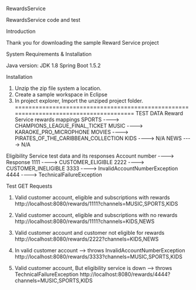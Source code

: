 RewardsService

RewardsService code and test

Introduction

Thank you for downloading the sample Reward Service project

System Requirements & Installation

Java version: JDK 1.8
Spring Boot 1.5.2


Installation
1. Unzip the zip file system a location.
2. Create a sample workspace in Eclipse
3. In project explorer, Import the unziped project folder.
======================================================================================
TEST DATA 
Reward Service rewards mappings
SPORTS ---->  CHAMPIONS_LEAGUE_FINAL_TICKET
MUSIC  ---->  KARAOKE_PRO_MICROPHONE
MOVIES ---->  PIRATES_OF_THE_CARIBBEAN_COLLECTION
KIDS   ---->  N/A
NEWS   ---->  N/A


Eligibility Service test data and its responses
Account number  ---->  Response 
1111            ---->  CUSTOMER_ELIGIBLE
2222            ---->  CUSTOMER_INELIGIBLE
3333            ---->  InvalidAccountNumberException
4444            ---->  TechnicalFailureException


Test GET Requests

1. Valid customer account, eligible and subscriptions with rewards
http://localhost:8080/rewards/1111?channels=MUSIC,SPORTS,KIDS

2. Valid customer account, eligible and subscriptions with no rewards
http://localhost:8080/rewards/1111?channels=KIDS,NEWS

3. Valid customer account and customer not eligible for rewards 
http://localhost:8080/rewards/2222?channels=KIDS,NEWS

4. In valid customer account --> throws InvalidAccountNumberException
http://localhost:8080/rewards/3333?channels=MUSIC,SPORTS,KIDS
 
5. Valid customer account, But eligibility service is down --> throws TechnicalFailureException
http://localhost:8080/rewards/4444?channels=MUSIC,SPORTS,KIDS
 
 
